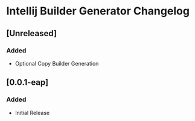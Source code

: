 <!-- Keep a Changelog guide -> https://keepachangelog.com -->

# Intellij Builder Generator Changelog

## [Unreleased]
### Added
- Optional Copy Builder Generation

## [0.0.1-eap]
### Added
- Initial Release